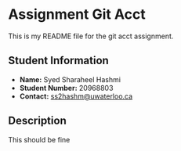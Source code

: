 # Assignment Git Acct

This is my README file for the git acct assignment.

## Student Information
- **Name:** Syed Sharaheel Hashmi  
- **Student Number:** 20968803  
- **Contact:** ss2hashm@uwaterloo.ca  

## Description
This should be fine 
